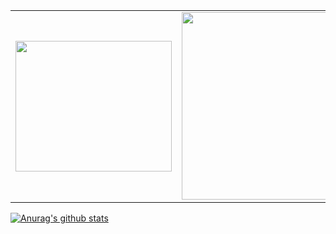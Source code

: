 <table width="1500px">
  <tr>
    <td>
      <img src="https://i.imgur.com/WAtGNF6.png" width="250" height="209"/>
    </td>
    <td>
      <img src="https://i.imgur.com/d9ulNUe.gif" width="400" height="300"/>
    </td>
  </tr>
 
</table>

 [![Anurag's github stats](https://github-readme-stats.vercel.app/api?username=Adriano-js)](https://github.com/anuraghazra/github-readme-stats)
